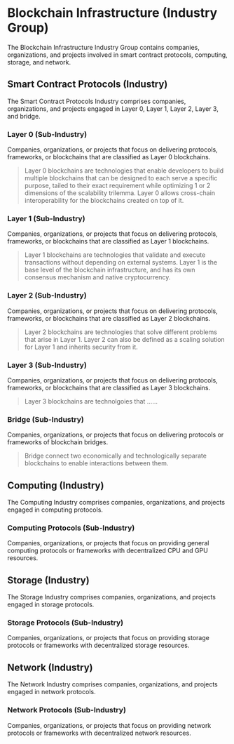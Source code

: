 # Blockchain Infrastructure (Industry Group)

The Blockchain Infrastructure Industry Group contains companies, organizations, and projects involved in smart contract protocols, computing, storage, and network.



## Smart Contract Protocols (Industry)

The Smart Contract Protocols Industry comprises companies, organizations, and projects engaged in Layer 0, Layer 1, Layer 2, Layer 3, and bridge.

### Layer 0 (Sub-Industry)

Companies, organizations, or projects that focus on delivering protocols, frameworks, or blockchains that are classified as Layer 0 blockchains.

> Layer 0 blockchains are technologies that enable developers to build multiple blockchains that can be designed to each serve a specific purpose, tailed to their exact requirement while optimizing 1 or 2 dimensions of the scalability trilemma. Layer 0 allows cross-chain interoperability for the blockchains created on top of it.

### Layer 1 (Sub-Industry)

Companies, organizations, or projects that focus on delivering protocols, frameworks, or blockchains that are classified as Layer 1 blockchains.

> Layer 1 blockchains are technologies that validate and execute transactions without depending on external systems. Layer 1 is the base level of the blockchain infrastructure, and has its own consensus mechanism and native cryptocurrency.

### Layer 2 (Sub-Industry)

Companies, organizations, or projects that focus on delivering protocols, frameworks, or blockchains that are classified as Layer 2 blockchains.

> Layer 2 blockchains are technologies that solve different problems that arise in Layer 1. Layer 2 can also be defined as a scaling solution for Layer 1 and inherits security from it.

### Layer 3 (Sub-Industry)

Companies, organizations, or projects that focus on delivering protocols, frameworks, or blockchains that are classified as Layer 3 blockchains.

> Layer 3 blockchains are technolgoies that ......

### Bridge (Sub-Industry)

Companies, organizations, or projects that focus on delivering protocols or frameworks of blockchain bridges.

> Bridge connect two economically and technologically separate blockchains to enable interactions between them.





## Computing (Industry)

The Computing Industry comprises companies, organizations, and projects engaged in computing protocols.

### Computing Protocols (Sub-Industry)

Companies, organizations, or projects that focus on providing general computing protocols or frameworks with decentralized CPU and GPU resources.





## Storage (Industry)

The Storage Industry comprises companies, organizations, and projects engaged in storage protocols.

### Storage Protocols (Sub-Industry)

Companies, organizations, or projects that focus on providing storage protocols or frameworks with decentralized storage resources.





## Network (Industry)

The Network Industry comprises companies, organizations, and projects engaged in network protocols.

### Network Protocols (Sub-Industry)

Companies, organizations, or projects that focus on providing network protocols or frameworks with decentralized network resources.

